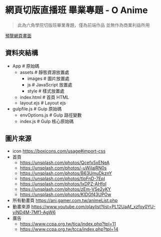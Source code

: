 # 網頁切版直播班 畢業專題 - O Anime 

>此為六角學院切版班畢業專題，僅為前端作品 並無作為商業利益所用

[預覽網頁畫面](https://n0918679182.github.io/O-Anime-Demo-BS5/index.html)

## 資料夾結構

- App # 原始碼
  - assets # 靜態資源放置處
    - images # 圖片放置處
    - js # JavaScript 放置處
    - style # 樣式放置處
  - index.html # 首頁 HTML
  - layout.ejs # Layout ejs
- gulpfile.js # Gulp 原始碼
  - envOptions.js # Gulp 路徑變數
  - index.js # Gulp 核心原始碼

## 圖片來源

- icon https://boxicons.com/usage#import-css
- 首頁
  - https://unsplash.com/photos/Qcefx5xENeA
  - https://unsplash.com/photos/-uWiIajRN0s
  - https://unsplash.com/photos/B63UmuDkznY
  - https://unsplash.com/photos/tloFnD-7EpI
  - https://unsplash.com/photos/IxDPZ-AHfoI
  - https://unsplash.com/photos/zEm-VSe2yKY
  - https://unsplash.com/photos/KIDGf43UPOw
- 所有動畫頁 https://ani.gamer.com.tw/animeList.php
- 動畫來源 https://www.youtube.com/playlist?list=PL12UaAf_xzfoy0YU-yiND4M-7Mf1-AgW6
- 廣告 
  - https://www.ccpa.org.tw/tica/index.php?tpl=11
  - https://www.ccpa.org.tw/tcca/index.php?tpl=14

